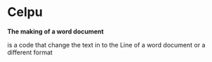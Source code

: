 # Celpu
<!DUCTYPE! html>
<html>
<head>
<b>The making of a word document</b>
<p> <mark="change"> is a code that change the text in
       to the Line of a word document
       or a different format 
</mark>
</p>
    
